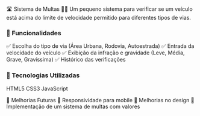 🛣️ Sistema de Multas 🚗💨
Um pequeno sistema para verificar se um veículo está acima do limite de velocidade permitido para diferentes tipos de vias.

### 🎯 Funcionalidades
✅ Escolha do tipo de via (Área Urbana, Rodovia, Autoestrada)
✅ Entrada da velocidade do veículo
✅ Exibição da infração e gravidade (Leve, Média, Grave, Gravíssima)
✅ Histórico das verificações

### 🚀 Tecnologias Utilizadas
HTML5
CSS3
JavaScript

📌 Melhorias Futuras
🔹 Responsividade para mobile
🔹 Melhorias no design
🔹 Implementação de um sistema de multas com valores
